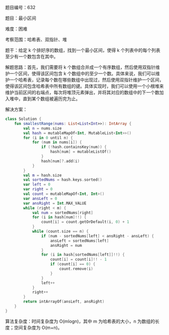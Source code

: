 题目编号：632

题目：最小区间

难度：困难

考察范围：哈希表、双指针、堆

题干：给定 k 个排好序的数组，找到一个最小区间，使得 k 个列表中的每个列表至少有一个数包含在其中。

解题思路：首先，我们需要将 k 个数组合并成一个有序数组，然后使用双指针维护一个区间，使得该区间包含 k 个数组中的至少一个数。具体来说，我们可以维护一个哈希表，记录每个数在哪些数组中出现过，然后使用双指针维护一个区间，使得该区间包含哈希表中所有数组的键。具体实现时，我们可以使用一个小根堆来维护当前区间的右端点，每次将堆顶元素弹出，并将其对应的数组中的下一个数加入堆中，直到某个数组被遍历完为止。

解决方案：

```kotlin
class Solution {
    fun smallestRange(nums: List<List<Int>>): IntArray {
        val n = nums.size
        val hash = mutableMapOf<Int, MutableList<Int>>()
        for (i in 0 until n) {
            for (num in nums[i]) {
                if (!hash.containsKey(num)) {
                    hash[num] = mutableListOf()
                }
                hash[num]?.add(i)
            }
        }
        val m = hash.size
        val sortedNums = hash.keys.sorted()
        var left = 0
        var right = 0
        val count = mutableMapOf<Int, Int>()
        var ansLeft = 0
        var ansRight = Int.MAX_VALUE
        while (right < m) {
            val num = sortedNums[right]
            for (i in hash[num]!!) {
                count[i] = count.getOrDefault(i, 0) + 1
            }
            while (count.size == n) {
                if (num - sortedNums[left] < ansRight - ansLeft) {
                    ansLeft = sortedNums[left]
                    ansRight = num
                }
                for (i in hash[sortedNums[left]]!!) {
                    count[i] = count[i]!! - 1
                    if (count[i] == 0) {
                        count.remove(i)
                    }
                }
                left++
            }
            right++
        }
        return intArrayOf(ansLeft, ansRight)
    }
}
```

算法复杂度：时间复杂度为 O(mlogn)，其中 m 为哈希表的大小，n 为数组的长度；空间复杂度为 O(m+n)。
